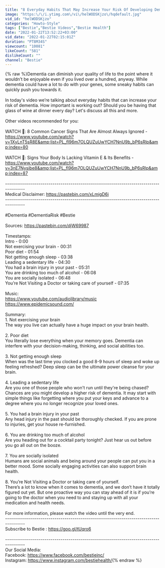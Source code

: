 ```yaml
---
title: "8 Everyday Habits That May Increase Your Risk Of Developing Dementia"
image: "https:\/\/i.ytimg.com\/vi\/helWODSKjzo\/hqdefault.jpg"
vid_id: "helWODSKjzo"
categories: "Howto-Style"
tags: ["Bestie","Bestie Videos","Bestie Health"]
date: "2022-01-22T13:52:22+03:00"
vid_date: "2022-01-22T02:15:01Z"
duration: "PT8M34S"
viewcount: "10081"
likeCount: "581"
dislikeCount: ""
channel: "Bestie"
---
```

{% raw %}Dementia can diminish your quality of life to the point where  it wouldn’t be enjoyable even if you lived over a hundred, anyway. While dementia could have a lot to do with your genes, some sneaky habits can quickly push you towards it. <br /><br />In today's video we’re talking about everyday habits that can increase your risk of dementia. How important is working out? Should you be having that glass of wine at dinner every day? Let's discuss all this and more. <br /><br />Other videos recommended for you:<br /><br />WATCH 🎥: 8 Common Cancer Signs That Are Almost Always Ignored - <a rel="nofollow" target="blank" href="https://www.youtube.com/watch?v=1XyLnT5sR8E&amp;list=PL_fl96m7OLQUZuUwYCH7NnU9b_bP6sRlp&amp;index=80">https://www.youtube.com/watch?v=1XyLnT5sR8E&amp;list=PL_fl96m7OLQUZuUwYCH7NnU9b_bP6sRlp&amp;index=80</a><br /><br />WATCH 🎥: Signs Your Body Is Lacking Vitamin E &amp; Its Benefits - <a rel="nofollow" target="blank" href="https://www.youtube.com/watch?v=3nE7Nysibe8&amp;list=PL_fl96m7OLQUZuUwYCH7NnU9b_bP6sRlp&amp;index=87">https://www.youtube.com/watch?v=3nE7Nysibe8&amp;list=PL_fl96m7OLQUZuUwYCH7NnU9b_bP6sRlp&amp;index=87</a><br /><br />----------------------------------------------------------------------------------------<br />Medical Disclaimer: <a rel="nofollow" target="blank" href="https://pastebin.com/xLmigD6i">https://pastebin.com/xLmigD6i</a><br />----------------------------------------------------------------------------------------<br /><br />#Dementia #DementiaRisk #Bestie<br /><br />Sources: <a rel="nofollow" target="blank" href="https://pastebin.com/djW69987">https://pastebin.com/djW69987</a><br /><br />Timestamps:<br />Intro - 0:00<br />Not exercising your brain - 00:31<br />Poor diet - 01:54<br />Not getting enough sleep - 03:38<br />Leading a sedentary life - 04:30<br />You had a brain injury in your past - 05:31<br />You are drinking too much of alcohol - 06:08<br />You are socially isolated - 06:48<br />You’re Not Visiting a Doctor or taking care of yourself - 07:35<br /><br />Music:<br /><a rel="nofollow" target="blank" href="https://www.youtube.com/audiolibrary/music">https://www.youtube.com/audiolibrary/music</a><br /><a rel="nofollow" target="blank" href="https://www.epidemicsound.com/">https://www.epidemicsound.com/</a><br /><br />Summary:<br />1. Not exercising your brain <br />The way you live can actually have a huge impact on your brain health.<br /><br />2. Poor diet <br />You literally lose everything when your memory goes. Dementia can interfere with your decision-making, thinking, and social abilities too.<br /><br />3. Not getting enough sleep <br />When was the last time you clocked a good 8-9 hours of sleep and woke up feeling refreshed? Deep sleep can be the ultimate power cleanse for your brain.<br /><br />4. Leading a sedentary life <br />Are you one of those people who won't run until they're being chased? Chances are you might develop a higher risk of dementia. It may start with simple things like forgetting where you put your keys and advance to a degree where you no longer recognize your loved ones.<br /><br />5. You had a brain injury in your past <br />Any head injury in the past should be thoroughly checked. If you are prone to injuries, get your house re-furnished.<br /><br />6. You are drinking too much of alcohol <br />Are you heading out for a cocktail party tonight? Just hear us out before you go all out on the booze.<br /><br />7. You are socially isolated <br />Humans are social animals and being around your people can put you in a better mood. Some socially engaging activities can also support brain health. <br /><br />8. You’re Not Visiting a Doctor or taking care of yourself. <br />There’s a lot to know when it comes to dementia, and we don’t have it totally figured out yet. But one proactive way you can stay ahead of it is if you’re going to the doctor when you need to and staying up with all your medication and health needs. <br /><br />For more information, please watch the video until the very end.<br />----------------------------------------------------------------------------------------<br />Subscribe to Bestie : <a rel="nofollow" target="blank" href="https://goo.gl/tUqro6">https://goo.gl/tUqro6</a><br /><br />----------------------------------------------------------------------------------------<br />Our Social Media:<br />Facebook: <a rel="nofollow" target="blank" href="https://www.facebook.com/bestieinc/">https://www.facebook.com/bestieinc/</a><br />Instagram: <a rel="nofollow" target="blank" href="https://www.instagram.com/bestiehealth/">https://www.instagram.com/bestiehealth/</a>{% endraw %}
